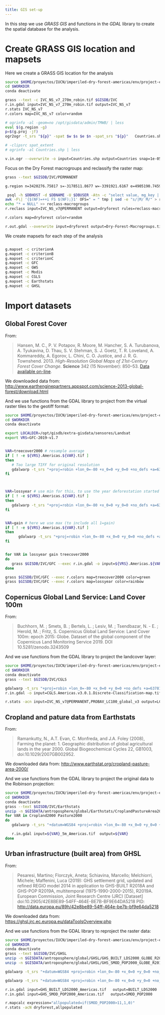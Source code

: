 ```yaml
---
title: GIS set-up
---
```


In this step we use _GRASS GIS_  and functions in the _GDAL_ library to create the spatial database for the analysis.

# Create GRASS GIS location and mapsets

Here we create a GRASS GIS location for the analysis

```sh
source $HOME/proyectos/IUCN/imperiled-dry-forest-americas/env/project-env.sh
cd $WORKDIR
conda deactivate

grass --text -c IVC_NS_v7_270m_robin.tif $GISDB/IVC
r.in.gdal input=IVC_NS_v7_270m_robin.tif output=IVC_NS_v7
r.stats IVC_NS_v7
r.colors map=IVC_NS_v7 color=random

# ogrinfo -al -geom=no /opt/gisdata/admin/TMWB/ | less
eval $(g.region -g)
p=$(g.proj -jf)
ogr2ogr -t_srs "${p}" -spat $w $s $e $n -spat_srs "${p}"   Countries.shp $GISDATA/admin/global/TMWB/TM_WORLD_BORDERS-0.3.shp

# -clipsrc spat_extent
# ogrinfo -al Countries.shp | less

v.in.ogr --overwrite -o input=Countries.shp output=Countries snap=1e-05
```

Focus on the Dry Forest macrogroups and reclassify the raster map:

```sh
grass --text $GISDB/IVC/PERMANENT

g.region n=3420276.75817 s=-3178511.8677 w=-3391921.6167 e=4905190.74598

 psql -h $DBHOST -d $DBNAME -U $DBUSER -Atn -c "select value, mg_key || ' ' || macrogroup from ivc_americas WHERE ivc_format='Tropical Seasonally Dry Forest'" > tmp
awk -F\| '{$(NF)=++i FS $(NF);}1' OFS=" = " tmp | sed -e "s/|M/ M/" > reclass-macrogroups
echo "* = NULL" >> reclass-macrogroups
r.reclass input=IVC_NS_v7@PERMANENT output=dryforest rules=reclass-macrogroups

r.colors map=dryforest color=random

r.out.gdal --overwrite input=dryforest output=Dry-Forest-Macrogroups.tif createopt="COMPRESS=LZW" nodata=0 type=Byte

```

We create mapsets for each step of the analysis

```sh

g.mapset -c criterionA
g.mapset -c criterionB
g.mapset -c criterionC
g.mapset -c GFC
g.mapset -c GWS
g.mapset -c Modis
g.mapset -c CGLS
g.mapset -c Earthstats
g.mapset -c GHSL

```

# Import datasets

## Global Forest Cover

From:

> Hansen, M. C., P. V. Potapov, R. Moore, M. Hancher, S. A. Turubanova, A. Tyukavina, D. Thau, S. V. Stehman, S. J. Goetz, T. R. Loveland, A. Kommareddy, A. Egorov, L. Chini, C. O. Justice, and J. R. G. Townshend. 2013. *High-Resolution Global Maps of 21st-Century Forest Cover Change.* **Science** 342 (15 November): 850–53. [Data available on-line](http://earthenginepartners.appspot.com/science-2013-global-forest).

We downloaded data from:
http://www.earthenginepartners.appspot.com/science-2013-global-forest/download.html

And we use functions from the GDAL library to project from the virtual raster tiles to the geotiff format:

```sh
source $HOME/proyectos/IUCN/imperiled-dry-forest-americas/env/project-env.sh
cd $WORKDIR
conda deactivate

export LOCALDIR=/opt/gisdb/extra-gisdata/sensores/Landsat
export VRS=GFC-2019-v1.7


VAR=treecover2000 # resample average
if [ ! -e ${VRS}.Americas.${VAR}.tif ]
then
   # Too large TIFF for original resolution
   gdalwarp -t_srs "+proj=robin +lon_0=-80 +x_0=0 +y_0=0 +no_defs +a=6378137 +rf=298.257223563 +towgs84=0.000,0.000,0.000 +to_meter=1" -te -4395624.05347525 -5976709.20900703 4635737.23598334 6839814.73820371 -tr  248.72931119 248.72931119  -tap -r average -co "COMPRESS=LZW" $LOCALDIR/index_${VRS}_${VAR}.vrt  ${VRS}.Americas.${VAR}.tif
fi



VAR=lossyear # use min for this, to use the year deforestation started
if [ ! -e ${VRS}.Americas.${VAR}.tif ]
then
   gdalwarp -t_srs "+proj=robin +lon_0=-80 +x_0=0 +y_0=0 +no_defs +a=6378137 +rf=298.257223563 +towgs84=0.000,0.000,0.000 +to_meter=1" -te -4395624.05347525 -5976709.20900703 4635737.23598334 6839814.73820371 -tr  248.72931119 248.72931119  -tap -r min -co "COMPRESS=LZW" $LOCALDIR/index_${VRS}_${VAR}.vrt  ${VRS}.Americas.${VAR}.tif
fi


VAR=gain # here we use max (to include all 1=gain)
if [ ! -e ${VRS}.Americas.${VAR}.tif ]
then
      gdalwarp -t_srs "+proj=robin +lon_0=-80 +x_0=0 +y_0=0 +no_defs +a=6378137 +rf=298.257223563 +towgs84=0.000,0.000,0.000 +to_meter=1" -te -4395624.05347525 -5976709.20900703 4635737.23598334 6839814.73820371 -tr  248.72931119 248.72931119  -tap -r max -co "COMPRESS=LZW" $LOCALDIR/index_${VRS}_${VAR}.vrt  ${VRS}.Americas.${VAR}.tif
fi


for VAR in lossyear gain treecover2000
do
   grass $GISDB/IVC/GFC --exec r.in.gdal -o input=${VRS}.Americas.${VAR}.tif output=${VAR}
done

grass $GISDB/IVC/GFC --exec r.colors map=treecover2000 color=green
grass $GISDB/IVC/GFC --exec r.colors map=lossyear color=rainbow

```


## Copernicus Global Land Service: Land Cover 100m

From:

> Buchhorn, M. ; Smets, B. ; Bertels, L. ; Lesiv, M. ; Tsendbazar, N. - E. ; Herold, M. ; Fritz, S. Copernicus Global Land Service: Land Cover 100m: epoch 2015: Globe. Dataset of the global component of the Copernicus Land Monitoring Service 2019. DOI 10.5281/zenodo.3243509

And we use functions from the GDAL library to project the landcover layer:

```sh
source $HOME/proyectos/IUCN/imperiled-dry-forest-americas/env/project-env.sh
cd $WORKDIR
conda deactivate
grass --text $GISDB/IVC/CGLS

gdalwarp -t_srs "+proj=robin +lon_0=-80 +x_0=0 +y_0=0 +no_defs +a=6378137 +rf=298.257223563 +towgs84=0.000,0.000,0.000 +to_meter=1" -te -4395624.05347525 -5976709.20900703 4635737.23598334 6839814.73820371 -co "COMPRESS=LZW" $GISDATA/landcover/CGLS/v3.0.1/PROBAV_LC100_global_v3.0.1_2019-nrt_Discrete-Classification-map_EPSG-4326.tif CGLS.Americas.v3.0.1.Discrete-Classification-map.tif
r.in.gdal -o input=CGLS.Americas.v3.0.1.Discrete-Classification-map.tif output=PROBAV_LC100_global_v3

r.stats -acn input=IVC_NS_v7@PERMANENT,PROBAV_LC100_global_v3 output=LC-IVC.tab

```


## Cropland and pature data from Earthstats

From:

> Ramankutty, N., A.T. Evan, C. Monfreda, and J.A. Foley (2008), Farming the planet: 1. Geographic distribution of global agricultural lands in the year 2000. Global Biogeochemical Cycles 22, GB1003, doi:10.1029/2007GB002952.

We downloaded data from: http://www.earthstat.org/cropland-pasture-area-2000/

And we use functions from the GDAL library to project the original data to the Robinson projection:

```sh
source $HOME/proyectos/IUCN/imperiled-dry-forest-americas/env/project-env.sh
cd $WORKDIR
conda deactivate
grass --text $GISDB/IVC/Earthstats
unzip -n $GISDATA/antroposphere/global/Earthstats/CroplandPastureArea2000_Geotiff.zip
for VAR in Cropland2000 Pasture2000
do
   gdalwarp -t_srs "+datum=WGS84 +proj=robin +lon_0=-80 +x_0=0 +y_0=0 +no_defs +a=6378137 +rf=298.257223563 +to_meter=1" -te -4395624.05347525 -5976709.20900703 4635737.23598334 6839814.73820371 -co "COMPRESS=LZW" CroplandPastureArea2000_Geotiff/${VAR}_5m.tif ${VAR}_5m_Americas.tif

   r.in.gdal input=${VAR}_5m_Americas.tif  output=${VAR}
done

```

## Urban infrastructure (built area) from GHSL

From:

> Pesaresi, Martino; Florczyk, Aneta; Schiavina, Marcello; Melchiorri, Michele; Maffenini, Luca (2019): GHS settlement grid, updated and refined REGIO model 2014 in application to GHS-BUILT R2018A and GHS-POP R2019A, multitemporal (1975-1990-2000-2015), R2019A. European Commission, Joint Research Centre (JRC) [Dataset] doi:10.2905/42E8BE89-54FF-464E-BE7B-BF9E64DA5218 PID: http://data.europa.eu/89h/42e8be89-54ff-464e-be7b-bf9e64da5218

We downloaded data from: https://ghsl.jrc.ec.europa.eu/dataToolsOverview.php

And we use functions from the GDAL library to reproject the raster data:

```sh
source $HOME/proyectos/IUCN/imperiled-dry-forest-americas/env/project-env.sh
cd $WORKDIR
conda deactivate
grass --text $GISDB/IVC/GHSL
unzip -n $GISDATA/antroposphere/global/GHSL/GHS_BUILT_LDS2000_GLOBE_R2018A_54009_1K_V2_0.zip
unzip -n $GISDATA/antroposphere/global/GHSL/GHS_SMOD_POP2000_GLOBE_R2019A_54009_1K_V2_0.zip

gdalwarp -t_srs "+datum=WGS84 +proj=robin +lon_0=-80 +x_0=0 +y_0=0 +no_defs +a=6378137 +rf=298.257223563 +to_meter=1" -te -4395624.05347525 -5976709.20900703 4635737.23598334 6839814.73820371 -co "COMPRESS=LZW" GHS_BUILT_LDS2000_GLOBE_R2018A_54009_1K_V2_0.tif GHS_BUILT_LDS2000_Americas.tif

gdalwarp -t_srs "+datum=WGS84 +proj=robin +lon_0=-80 +x_0=0 +y_0=0 +no_defs +a=6378137 +rf=298.257223563 +to_meter=1" -te -4395624.05347525 -5976709.20900703 4635737.23598334 6839814.73820371 -co "COMPRESS=LZW" GHS_SMOD_POP2000_GLOBE_R2019A_54009_1K_V2_0.tif   GHS_SMOD_POP2000_Americas.tif

r.in.gdal input=GHS_BUILT_LDS2000_Americas.tif   output=BUILT_LDS2000
r.in.gdal input=GHS_SMOD_POP2000_Americas.tif   output=SMOD_POP2000

r.mapcalc expression="allpopulated=if(SMOD_POP2000>11,1,0)"
r.stats -acN dryforest,allpopulated

```
